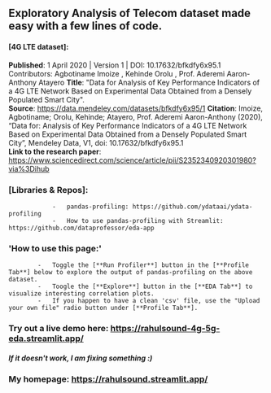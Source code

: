 ## Exploratory Analysis of Telecom dataset made easy with a few lines of code.
#### [**4G LTE** dataset]:   
**Published**: 1 April 2020 | Version 1 | DOI: 10.17632/bfkdfy6x95.1 Contributors: Agbotiname Imoize , Kehinde Orolu , Prof. Aderemi Aaron-Anthony Atayero
**Title**: "Data for Analysis of Key Performance Indicators of a 4G LTE Network Based on Experimental Data Obtained from a Densely Populated Smart City".   
**Source**: https://data.mendeley.com/datasets/bfkdfy6x95/1 
**Citation**: Imoize, Agbotiname; Orolu, Kehinde; Atayero, Prof. Aderemi Aaron-Anthony  (2020), “Data for: Analysis of Key Performance Indicators of a 4G LTE Network Based on Experimental Data Obtained from a Densely Populated Smart City”, Mendeley Data, V1, doi: 10.17632/bfkdfy6x95.1                                
**Link to the research paper**: https://www.sciencedirect.com/science/article/pii/S2352340920301980?via%3Dihub

### [Libraries & Repos]:   
                -   pandas-profiling: https://github.com/ydataai/ydata-profiling
                -   How to use pandas-profiling with Streamlit: https://github.com/dataprofessor/eda-app 
                
### 'How to use this page:'

            -   Toggle the [**Run Profiler**] button in the [**Profile Tab**] below to explore the output of pandas-profiling on the above dataset.
            -   Toogle the [**Explore**] button in the [**EDA Tab**] to visualize interesting correlation plots.
            -   If you happen to have a clean 'csv' file, use the "Upload your own file" radio button under [**Profile Tab**].   

### Try out a live demo here: https://rahulsound-4g-5g-eda.streamlit.app/ 
##### If it doesn't work, I am fixing something :)
### My homepage: https://rahulsound.streamlit.app/ 
